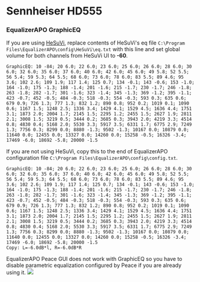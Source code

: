 # Sennheiser HD555
### EqualizerAPO GraphicEQ
If you are using [HeSuVi](https://sourceforge.net/projects/hesuvi/), replace contents of HeSuVi's eq file `C:\Program Files\EqualizerAPO\config\HeSuVi\eq.txt` with this line and set global volume for both channels from HeSuVi UI to **-60**.
```
GraphicEQ: 10 -84; 20 6.0; 22 6.0; 23 6.0; 25 6.0; 26 6.0; 28 6.0; 30 6.0; 32 6.0; 35 6.0; 37 6.0; 40 6.0; 42 6.0; 45 6.0; 49 5.8; 52 5.5; 56 5.4; 59 5.3; 64 5.5; 68 6.0; 73 6.0; 78 6.0; 83 5.5; 89 4.6; 95 3.6; 102 2.6; 109 1.9; 117 1.4; 125 0.7; 134 -0.1; 143 -0.6; 153 -1.0; 164 -1.0; 175 -1.3; 188 -1.4; 201 -1.6; 215 -1.7; 230 -1.7; 246 -1.8; 263 -1.8; 282 -1.7; 301 -1.6; 323 -1.4; 345 -1.3; 369 -1.2; 395 -1.1; 423 -0.7; 452 -0.5; 484 -0.3; 518 -0.3; 554 -0.3; 593 0.3; 635 0.6; 679 0.9; 726 1.3; 777 1.3; 832 1.2; 890 0.8; 952 0.2; 1019 0.1; 1090 0.6; 1167 1.5; 1248 2.5; 1336 3.4; 1429 4.1; 1529 4.5; 1636 4.4; 1751 3.1; 1873 2.0; 2004 1.7; 2145 1.5; 2295 1.2; 2455 1.5; 2627 1.9; 2811 2.1; 3008 1.5; 3219 0.5; 3444 0.2; 3685 0.3; 3943 2.0; 4219 3.3; 4514 0.8; 4830 0.4; 5168 2.0; 5530 3.3; 5917 3.5; 6331 1.7; 6775 2.9; 7249 1.3; 7756 0.3; 8299 0.0; 8880 -1.3; 9502 -1.3; 10167 0.0; 10879 0.0; 11640 0.0; 12455 0.0; 13327 0.0; 14260 0.0; 15258 -0.5; 16326 -3.4; 17469 -6.0; 18692 -5.8; 20000 -1.5
```
If you are not using HeSuVi, copy this to the end of EqualizerAPO configuration file `C:\Program Files\EqualizerAPO\config\config.txt`.
```
GraphicEQ: 10 -84; 20 6.0; 22 6.0; 23 6.0; 25 6.0; 26 6.0; 28 6.0; 30 6.0; 32 6.0; 35 6.0; 37 6.0; 40 6.0; 42 6.0; 45 6.0; 49 5.8; 52 5.5; 56 5.4; 59 5.3; 64 5.5; 68 6.0; 73 6.0; 78 6.0; 83 5.5; 89 4.6; 95 3.6; 102 2.6; 109 1.9; 117 1.4; 125 0.7; 134 -0.1; 143 -0.6; 153 -1.0; 164 -1.0; 175 -1.3; 188 -1.4; 201 -1.6; 215 -1.7; 230 -1.7; 246 -1.8; 263 -1.8; 282 -1.7; 301 -1.6; 323 -1.4; 345 -1.3; 369 -1.2; 395 -1.1; 423 -0.7; 452 -0.5; 484 -0.3; 518 -0.3; 554 -0.3; 593 0.3; 635 0.6; 679 0.9; 726 1.3; 777 1.3; 832 1.2; 890 0.8; 952 0.2; 1019 0.1; 1090 0.6; 1167 1.5; 1248 2.5; 1336 3.4; 1429 4.1; 1529 4.5; 1636 4.4; 1751 3.1; 1873 2.0; 2004 1.7; 2145 1.5; 2295 1.2; 2455 1.5; 2627 1.9; 2811 2.1; 3008 1.5; 3219 0.5; 3444 0.2; 3685 0.3; 3943 2.0; 4219 3.3; 4514 0.8; 4830 0.4; 5168 2.0; 5530 3.3; 5917 3.5; 6331 1.7; 6775 2.9; 7249 1.3; 7756 0.3; 8299 0.0; 8880 -1.3; 9502 -1.3; 10167 0.0; 10879 0.0; 11640 0.0; 12455 0.0; 13327 0.0; 14260 0.0; 15258 -0.5; 16326 -3.4; 17469 -6.0; 18692 -5.8; 20000 -1.5
Copy: L=-6.0dB*l, R=-6.0dB*R
```
EqualizerAPO Peace GUI does not work with GraphicEQ so you have to disable parametric equalization configured by Peace if you are already using it.
![](https://raw.githubusercontent.com/jaakkopasanen/AutoEq/master/results/Sonoma%20Model%20One/headphoncecom/onear/Sennheiser%20HD555/Sennheiser%20HD555.png)
